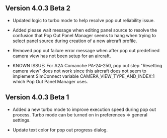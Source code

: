 ## Version 4.0.3 Beta 2

* Updated logic to turbo mode to help resolve pop out reliability issue.

* Added please wait message when editing panel source to resolve the confusion that Pop Out Panel Manager seems to hang when trying to select panel source during creation of a new aircraft profile.

* Removed pop out failure error message when after pop out predefined camera view has not been setup for an aircraft.

* KNOWN ISSUE: For A2A Comanche PA-24-250, pop out step "Resetting camera view" does not work since this aircraft does not seem to implement SimConnect variable CAMERA_VIEW_TYPE_AND_INDEX:1 which Pop Out Panel Manager uses.

## Version 4.0.3 Beta 1

* Added a new turbo mode to improve execution speed during pop out process. Turbo mode can be turned on in preferences => general settings.

* Update text color for pop out progress dialog.